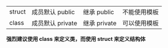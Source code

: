|        |                  |              |              |
| ------ | ---------------- | ------------ | ------------ |
| struct | 成员默认 public  | 继承 public  | 不能使用模板 |
| class  | 成员默认 private | 继承 private | 可以使用模板 |

**强烈建议使用 class 来定义类，而使用 struct 来定义结构体**
